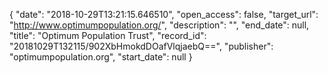 {
  "date": "2018-10-29T13:21:15.646510", 
  "open_access": false, 
  "target_url": "http://www.optimumpopulation.org/", 
  "description": "", 
  "end_date": null, 
  "title": "Optimum Population Trust", 
  "record_id": "20181029T132115/902XbHmokdDOafVlqjaebQ==", 
  "publisher": "optimumpopulation.org", 
  "start_date": null
}

